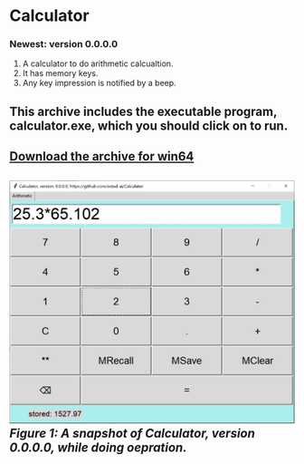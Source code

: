 # Calculator
### Newest: version 0.0.0.0
1. A calculator to do arithmetic calcualtion.
2. It has memory keys.
3. Any key impression is notified by a beep.
## This archive includes the executable program, calculator.exe, which you should click on to run.
[Download the archive for win64](https://drive.google.com/file/d/1T7Yx-0YRDtZ_UljD4u6pup-U-DqBMRQw/view?usp=share_link)
---
![A snapshot of the calculator: Calculator, newest version](Media/ver-0-0-0-0.jpg) *Figure 1: A snapshot of Calculator, version 0.0.0.0, while doing oepration.*
--- 
